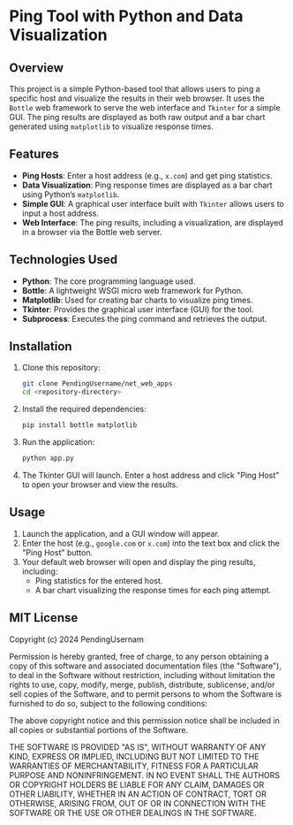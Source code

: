 # Ping Tool with Python and Data Visualization

## Overview

This project is a simple Python-based tool that allows users to ping a specific host and visualize the results in their web browser. It uses the `Bottle` web framework to serve the web interface and `Tkinter` for a simple GUI. The ping results are displayed as both raw output and a bar chart generated using `matplotlib` to visualize response times.

## Features

- **Ping Hosts**: Enter a host address (e.g., `x.com`) and get ping statistics.
- **Data Visualization**: Ping response times are displayed as a bar chart using Python’s `matplotlib`.
- **Simple GUI**: A graphical user interface built with `Tkinter` allows users to input a host address.
- **Web Interface**: The ping results, including a visualization, are displayed in a browser via the Bottle web server.

## Technologies Used

- **Python**: The core programming language used.
- **Bottle**: A lightweight WSGI micro web framework for Python.
- **Matplotlib**: Used for creating bar charts to visualize ping times.
- **Tkinter**: Provides the graphical user interface (GUI) for the tool.
- **Subprocess**: Executes the ping command and retrieves the output.

## Installation

1. Clone this repository:
    ```bash
    git clone PendingUsername/net_web_apps
    cd <repository-directory>
    ```

2. Install the required dependencies:
    ```bash
    pip install bottle matplotlib
    ```

3. Run the application:
    ```bash
    python app.py
    ```

4. The Tkinter GUI will launch. Enter a host address and click "Ping Host" to open your browser and view the results.

## Usage

1. Launch the application, and a GUI window will appear.
2. Enter the host (e.g., `google.com` or `x.com`) into the text box and click the "Ping Host" button.
3. Your default web browser will open and display the ping results, including:
   - Ping statistics for the entered host.
   - A bar chart visualizing the response times for each ping attempt.

## MIT License

Copyright (c) 2024 PendingUsernam

Permission is hereby granted, free of charge, to any person obtaining a copy
of this software and associated documentation files (the "Software"), to deal
in the Software without restriction, including without limitation the rights
to use, copy, modify, merge, publish, distribute, sublicense, and/or sell
copies of the Software, and to permit persons to whom the Software is
furnished to do so, subject to the following conditions:

The above copyright notice and this permission notice shall be included in all
copies or substantial portions of the Software.

THE SOFTWARE IS PROVIDED "AS IS", WITHOUT WARRANTY OF ANY KIND, EXPRESS OR
IMPLIED, INCLUDING BUT NOT LIMITED TO THE WARRANTIES OF MERCHANTABILITY,
FITNESS FOR A PARTICULAR PURPOSE AND NONINFRINGEMENT. IN NO EVENT SHALL THE
AUTHORS OR COPYRIGHT HOLDERS BE LIABLE FOR ANY CLAIM, DAMAGES OR OTHER
LIABILITY, WHETHER IN AN ACTION OF CONTRACT, TORT OR OTHERWISE, ARISING FROM,
OUT OF OR IN CONNECTION WITH THE SOFTWARE OR THE USE OR OTHER DEALINGS IN THE
SOFTWARE.

